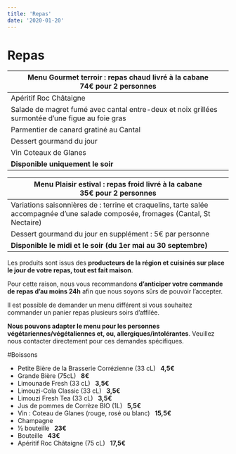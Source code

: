 ```yaml
---
title: 'Repas'
date: '2020-01-20'
---
```


# Repas

| Menu Gourmet terroir : repas chaud livré à la cabane<br> 74€ pour 2 personnes                    |
| ------------------------------------------------------------------------------------------------ |
| Apéritif Roc Châtaigne                                                                           |
| Salade de magret fumé avec cantal entre-deux et noix grillées surmontée d’une figue au foie gras |
| Parmentier de canard gratiné au Cantal                                                           |
| Dessert gourmand du jour                                                                         |
| Vin Coteaux de Glanes                                                                            |
| **Disponible uniquement le soir**                                                                |

| Menu Plaisir estival : repas froid livré à la cabane<br>35€ pour 2 personnes                                                      |
| --------------------------------------------------------------------------------------------------------------------------------- |
| Variations saisonnières de : terrine et craquelins, tarte salée accompagnée d’une salade composée, fromages (Cantal, St Nectaire) |
| Dessert gourmand du jour en supplément : 5€ par personne                                                                          |
| **Disponible le midi et le soir (du 1er mai au 30 septembre)**                                                                    |                                                    |

Les produits sont issus des **producteurs de la région et cuisinés sur place le jour de votre repas, tout est fait maison**.

Pour cette raison, nous vous recommandons **d’anticiper votre commande de repas d’au moins 24h** afin que nous soyons sûrs de pouvoir l’accepter.

Il est possible de demander un menu différent si vous souhaitez commander un panier repas plusieurs soirs d’affilée.

**Nous pouvons adapter le menu pour les personnes végétariennes/végétaliennes et, ou, allergiques/intolérantes**. Veuillez nous contacter directement pour ces demandes spécifiques.

#Boissons

- Petite Bière de la Brasserie Corrézienne (33 cL) **&nbsp;** **4,5€**
- Grande Bière (75cL) **&nbsp;** **8€**
- Limounade Fresh (33 cL) **&nbsp;** **3,5€**
- Limouzi-Cola Classic (33 cL) **&nbsp;** **3,5€**
- Limouzi Fresh Tea (33 cL) **&nbsp;** **3,5€**
- Jus de pommes de Corrèze BIO (1L) **&nbsp;** **5,5€**
- Vin : Coteau de Glanes (rouge, rosé ou blanc) **&nbsp;** **15,5€**
- Champagne
- ½ bouteille **&nbsp;** **23€**
- Bouteille **&nbsp;** **43€**
- Apéritif Roc Châtaigne (75 cL) **&nbsp;** **17,5€**
